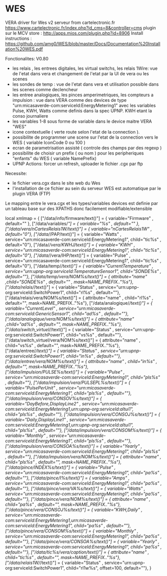 # WES
VERA driver for Wes v2 serveur from cartelectronic.fr
https://www.cartelectronic.fr/index.php?id_cms=8&controller=cms
plugin sur le MCV store : http://apps.mios.com/plugin.php?id=8906
Install instructions : https://github.com/amg0/WES/blob/master/Docs/Documentation%20Installation%20WES.pdf

Fonctionalites: V0.80
- les relais , les entrees digitales, les virtual switchs, les relais 1Wire: vue de l'etat dans vera et changement de l'etat par la UI de vera ou les scenes
- les sondes de temp : vue de l'etat dans vera et utilisation possible dans les scenes comme declencheur
- les entree analogiques,  les pinces amperimetriques, les compteurs a impulsion : vue dans VERA comme des devices de type "urn:micasaverde-com:serviceId:EnergyMetering1" avec les variables Pulse, KWH, Watts comme definis dans la spec UPNP. KWH etant la conso journaliere
- les variables 1-8 sous forme de variable dans le device maitre VERA "WES"
- icone contextuelle ( verte route selon l'etat de la connection ). 
- possibilite de programmer une scene sur l'etat de la connection vers le WES ( variable IconCode 0 ou 100 )
- ecran de parametrisation assisté ( controle des champs par des regexp )
- possibilite de choisir un prefix ( ou nom ) pour les peripheriques "enfants" du WES ( variable NamePrefix)
- UPNP Actions: forcer un refresh,  uploader le fichier .cgx par ftp

Necessite:
- le fichier vera.cgx dans le site web du Wes
- l'installation de ce fichier au sein du serveur WES est automatique par le plugin VERA  (FTP)


Le mapping entre le vera.cgx et les types/variables devices est definie par un tableau base sur des XPATHS donc facilement modifiable/extensible


local xmlmap = {
	["/data/info/firmware/text()"] = 					{ variable="Firmware" , default="" },
	["/data/variables/*"] = 								{ variable="%s" , default="" },
	["/data/vera/nCartesRelais1W/text()"] = 	{ variable="nCartesRelais1W" ,  default="0"},
	["/data/*/PAP/text()"] = 								{ variable="Watts" , service="urn:micasaverde-com:serviceId:EnergyMetering1", child="tic%s" , default="0"},
	["/data/*/vera/KWHJ/text()"] = 					{ variable="KWH" , service="urn:micasaverde-com:serviceId:EnergyMetering1", child="tic%s" , default="0"},
	["/data/*/vera/IHP/text()"] = 						{ variable="Pulse" , service="urn:micasaverde-com:serviceId:EnergyMetering1", child="tic%s" , default="0"},
	["/data/temp/*/text()"] = 							{ variable="CurrentTemperature" , service="urn:upnp-org:serviceId:TemperatureSensor1", child="SONDE%s" , default=""},
	["/data/temp/vera/NOM%s/text()"] = 			{ attribute="name" ,child="SONDE%s" , default="" , mask=NAME_PREFIX.."%s"},
	["/data/relais/*/text()"] = 							{ variable="Status" , service="urn:upnp-org:serviceId:SwitchPower1", child="rl%s" , default=""},
	["/data/relais/vera/NOM%s/text()"] = 		{ attribute="name" , child="rl%s" , default="", mask=NAME_PREFIX.."%s"},
	["/data/analogique/*/text()"] = 					{ variable="CurrentLevel" , service="urn:micasaverde-com:serviceId:GenericSensor1", child="ad%s" , default=""},
	["/data/analogique/vera/NOM%s/text()"] = { attribute="name" ,child="ad%s" , default="", mask=NAME_PREFIX.."%s"},
	["/data/switch_virtuel/*/text()"] = 				{ variable="Status" , service="urn:upnp-org:serviceId:SwitchPower1", child="vs%s" , default=""},
	["/data/switch_virtuel/vera/NOM%s/text()"] = { attribute="name" , child="vs%s" , default="", mask=NAME_PREFIX.."%s"},
	["/data/entree/*/text()"] = 							{ variable="Status" , service="urn:upnp-org:serviceId:SwitchPower1", child="in%s" , default=""},
	["/data/entree/vera/NOM%s/text()"] = 		{ attribute="name" , child="in%s" , default="", mask=NAME_PREFIX.."%s"},
	["/data/impulsion/PULSE%s/text()"] = 		{ variable="Pulse" , service="urn:micasaverde-com:serviceId:EnergyMetering1", child="pls%s" , default=""},
	["/data/impulsion/vera/PULSEPL%s/text()"] = { variable="PulsePerUnit" , service="urn:micasaverde-com:serviceId:EnergyMetering1", child="pls%s" , default=""},
	["/data/impulsion/vera/CONSOV%s/text()"] = { variable="DayBefore,DisplayLine2" , service="urn:micasaverde-com:serviceId:EnergyMetering1,urn:upnp-org:serviceId:altui1", child="pls%s" , default=""},
	["/data/impulsion/vera/CONSOJ%s/text()"] = { variable="Daily,DisplayLine1" , service="urn:micasaverde-com:serviceId:EnergyMetering1,urn:upnp-org:serviceId:altui1", child="pls%s" , default=""},
	["/data/impulsion/vera/CONSOM%s/text()"] = { variable="Monthly" , service="urn:micasaverde-com:serviceId:EnergyMetering1", child="pls%s" , default=""},
	["/data/impulsion/vera/CONSOA%s/text()"] = { variable="Yearly" , service="urn:micasaverde-com:serviceId:EnergyMetering1", child="pls%s" , default=""},
	["/data/impulsion/vera/NOM%s/text()"] = 	{ attribute="name" , child="pls%s" , default="", mask=NAME_PREFIX.."%s"},
	["/data/pince/INDEX%s/text()"] = 			{ variable="Pulse" , service="urn:micasaverde-com:serviceId:EnergyMetering1", child="pa%s" , default=""},
	["/data/pince/I%s/text()"] = 				{ variable="Amps" , service="urn:micasaverde-com:serviceId:EnergyMetering1", child="pa%s" , default=""},
	["/data/pince/vera/VA%s/text()"] = 		{ variable="Watts" , service="urn:micasaverde-com:serviceId:EnergyMetering1", child="pa%s" , default=""},
	["/data/pince/vera/NOM%s/text()"] = 		{ attribute="name" , child="pa%s" , default="", mask=NAME_PREFIX.."%s"},
	["/data/pince/vera/CONSOJ%s/text()"] = 	{ variable="KWH,Daily" , service="urn:micasaverde-com:serviceId:EnergyMetering1,urn:micasaverde-com:serviceId:EnergyMetering1", child="pa%s" , default=""},
	["/data/pince/vera/CONSOM%s/text()"] = 	{ variable="Monthly" , service="urn:micasaverde-com:serviceId:EnergyMetering1", child="pa%s" , default=""},
	["/data/pince/vera/CONSOA%s/text()"] = 	{ variable="Yearly" , service="urn:micasaverde-com:serviceId:EnergyMetering1", child="pa%s" , default=""},
	["/data/tic%s/vera/caption/text()"] = 			{ attribute="name" , child="tic%s" , default="", mask=NAME_PREFIX.."%s"},
	["/data/relais1W/*/text()"] = 						{ variable="Status" , service="urn:upnp-org:serviceId:SwitchPower1", child="rl1w%s", offset=100, default=""},
}
